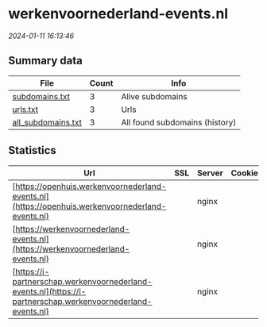 # werkenvoornederland-events.nl
*2024-01-11 16:13:46*
## Summary data
| File       | Count | Info |
|------------|-------|------|
|[subdomains.txt](/data/werkenvoornederland-events.nl/subdomains.txt)|3|Alive subdomains|
|[urls.txt](/data/werkenvoornederland-events.nl/urls.txt)|3|Urls|
|[all_subdomains.txt](/data/werkenvoornederland-events.nl/all_subdomains.txt)|3|All found subdomains (history)|
## Statistics
| Url | SSL | Server | Cookie | HSTS | CSP | XFO | XXP | RP | Tech |Title |
|------------|-------|------|------|------|------|------|------|------|------|------|
|[https://openhuis.werkenvoornederland-events.nl](https://openhuis.werkenvoornederland-events.nl)| |nginx| |:white_check_mark: |:warning: |:white_check_mark: |:white_check_mark: |:white_check_mark: |HSTS Nginx Plesk||
|[https://werkenvoornederland-events.nl](https://werkenvoornederland-events.nl)| |nginx| |:white_check_mark: |:warning: |:white_check_mark: |:white_check_mark: |:white_check_mark: |HSTS Nginx Plesk||
|[https://i-partnerschap.werkenvoornederland-events.nl](https://i-partnerschap.werkenvoornederland-events.nl)| |nginx| |:white_check_mark: |:warning: |:white_check_mark: |:white_check_mark: |:white_check_mark: |HSTS Nginx Plesk||
